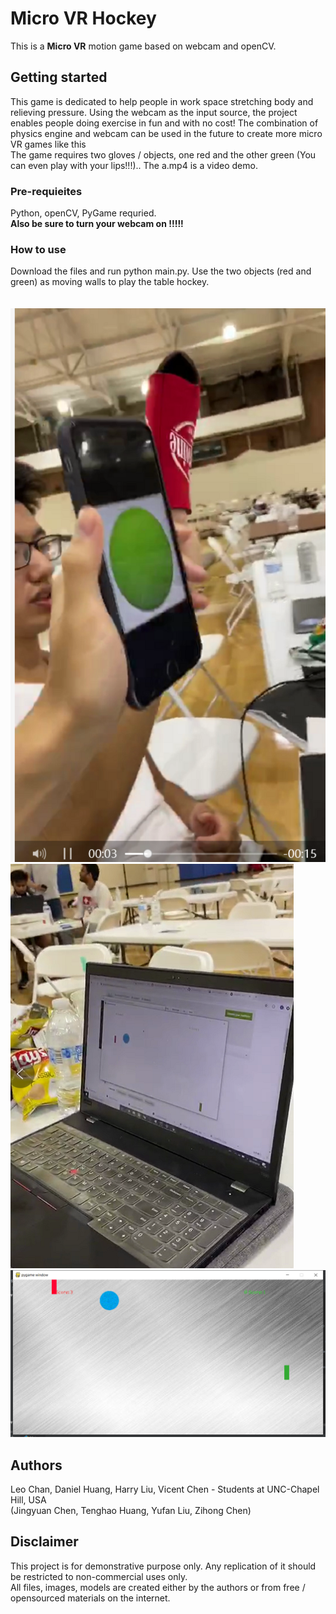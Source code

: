 # Micro VR Hockey
This is a <b>Micro VR</b> motion game based on webcam and openCV.


## Getting started
This game is dedicated to help people in work space stretching body and relieving pressure. Using the webcam as the input source, the project enables people doing exercise in fun and with no cost! The combination of physics engine and webcam can be used in the future to create more micro VR games like this
<br/>
The game requires two gloves / objects, one red and the other green (You can even play with your lips!!!).. The a.mp4 is a video demo.


### Pre-requieites
Python, openCV, PyGame requried.
<br/>
<b>Also be sure to turn your webcam on !!!!!</b>


### How to use
Download the files and run python main.py. Use the two objects (red and green) as moving walls to play the table hockey.
<br/><br/><br/>
![IMAGE](d1.png)
![IMAGE](d2.png)
![IMAGE](d3.png)
 


## Authors
Leo Chan, Daniel Huang, Harry Liu, Vicent Chen - Students at UNC-Chapel Hill, USA
<br/>
(Jingyuan Chen, Tenghao Huang, Yufan Liu, Zihong Chen)


## Disclaimer
This project is for demonstrative purpose only. Any replication of it should be restricted to non-commercial uses only.  <br />
All files, images, models are created either by the authors or from free / opensourced materials on the internet.  <br />
